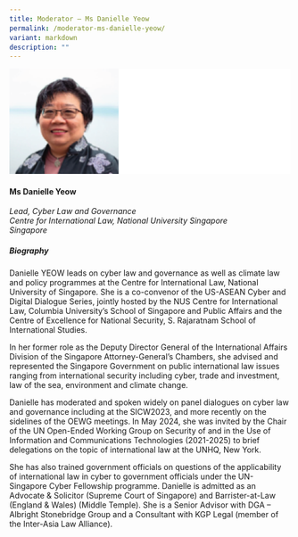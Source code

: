 ```yaml
---
title: Moderator – Ms Danielle Yeow
permalink: /moderator-ms-danielle-yeow/
variant: markdown
description: ""
---
```

![](/images/2024%20speakers/Ms__Danielle_Yeow.png)
#### **Ms Danielle Yeow**

*Lead, Cyber Law and Governance <br>
Centre for International Law, National University Singapore<br>Singapore*

##### **Biography**
Danielle YEOW leads on cyber law and governance as well as climate law and policy programmes at the Centre for International Law, National University of Singapore. She is a co-convenor of the US-ASEAN Cyber and Digital Dialogue Series, jointly hosted by the NUS Centre for International Law, Columbia University’s School of Singapore and Public Affairs and the Centre of Excellence for National Security, S. Rajaratnam School of International Studies.

In her former role as the Deputy Director General of the International Affairs Division of the Singapore Attorney-General’s Chambers, she advised and represented the Singapore Government on public international law issues ranging from international security including cyber, trade and investment, law of the sea, environment and climate change.

Danielle has moderated and spoken widely on panel dialogues on cyber law and governance including at the SICW2023, and more recently on the sidelines of the OEWG meetings. In May 2024, she was invited by the Chair of the UN Open-Ended Working Group on Security of and in the Use of Information and Communications Technologies (2021-2025) to brief delegations on the topic of international law at the UNHQ, New York.

She has also trained government officials on questions of the applicability of international law in cyber to government officials under the UN-Singapore Cyber Fellowship programme.
Danielle is admitted as an Advocate &amp; Solicitor (Supreme Court of Singapore) and Barrister-at-Law (England &amp; Wales) (Middle Temple). She is a Senior Advisor with DGA – Albright Stonebridge Group and a Consultant with KGP Legal (member of the Inter-Asia Law Alliance).
